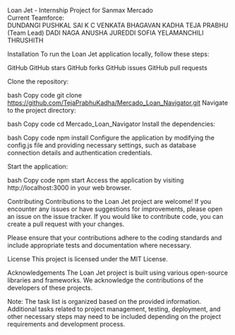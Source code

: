 Loan Jet - Internship Project for Sanmax Mercado<br>
Current Teamforce:<br>
DUNDANGI PUSHKAL SAI
K C VENKATA BHAGAVAN
KADHA TEJA PRABHU (Team Lead)
DADI NAGA ANUSHA
JUREDDI SOFIA
YELAMANCHILI THRUSHITH


Installation
To run the Loan Jet application locally, follow these steps:

GitHub
GitHub stars
GitHub forks
GitHub issues
GitHub pull requests

Clone the repository:

bash
Copy code
git clone https://github.com/TejaPrabhuKadha/Mercado_Loan_Navigator.git
Navigate to the project directory:

bash
Copy code
cd Mercado_Loan_Navigator
Install the dependencies:

bash
Copy code
npm install
Configure the application by modifying the config.js file and providing necessary settings, such as database connection details and authentication credentials.

Start the application:

bash
Copy code
npm start
Access the application by visiting http://localhost:3000 in your web browser.

Contributing
Contributions to the Loan Jet project are welcome! If you encounter any issues or have suggestions for improvements, please open an issue on the issue tracker. If you would like to contribute code, you can create a pull request with your changes.

Please ensure that your contributions adhere to the coding standards and include appropriate tests and documentation where necessary.

License
This project is licensed under the MIT License.

Acknowledgements
The Loan Jet project is built using various open-source libraries and frameworks. We acknowledge the contributions of the developers of these projects.

Note: The task list is organized based on the provided information. Additional tasks related to project management, testing, deployment, and other necessary steps may need to be included depending on the project requirements and development process.






